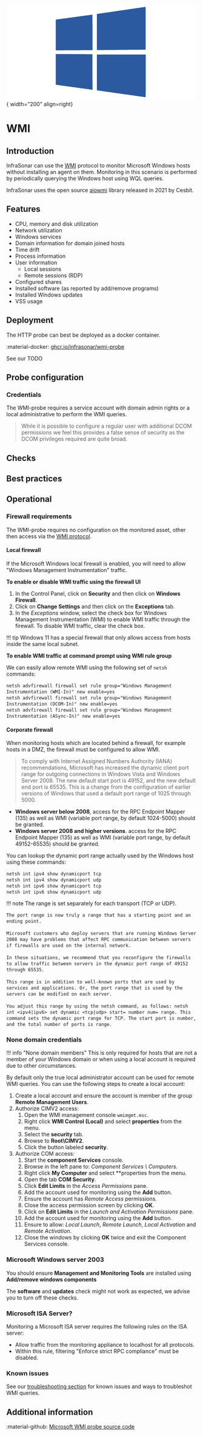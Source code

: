 ![wmi-probe](../../images/probe_wmi.png){ width="200" align=right}

# WMI

## Introduction

InfraSonar can use the [WMI](https://en.wikipedia.org/wiki/Windows_Management_Instrumentation) protocol to monitor Microsoft Windows hosts without installing an agent on them. Monitoring in this scenario is performed by periodically querying the Windows host using WQL queries.

InfraSonar uses the open source [aiowmi](https://github.com/cesbit/aiowmi) library released in 2021 by Cesbit.

## Features

* CPU, memory and disk utilization
* Network utilization 
* Windows services
* Domain information for domain joined hosts
* Time drift
* Process information
* User information
  * Local sessions
  * Remote sessions (RDP)
* Configured shares
* Installed software (as reported by add/remove programs)
* Installed Windows updates
* VSS usage

## Deployment

The HTTP probe can best be deployed as a docker container.

:material-docker: [ghcr.io/infrasonar/wmi-probe](ghcr.io/infrasonar/wmi-probe)

See our TODO

## Probe configuration

### Credentials

The WMI-probe requires a service account with domain admin rights or a local administrative to perform the WMI queries.

> While it is possible to configure a regular user with additional DCOM permissions we feel this provides a false sense of security as the DCOM privileges required are quite broad.

## Checks

## Best practices

## Operational

### Firewall requirements

The WMI-probe requires no configuration on the monitored asset, other then access via the [WMI protocol](https://docs.microsoft.com/en-us/openspecs/windows_protocols/ms-wmi/c0088a94-1107-48a5-8d4d-cd16d34de5ef).

#### Local firewall

If the Microsoft Windows local firewall is enabled, you will need to allow "Windows Management Instrumentation" traffic.

**To enable or disable WMI traffic using the firewall UI**

1. In the Control Panel, click on **Security** and then click on **Windows Firewall**.
2. Click on **Change Settings** and then click on the **Exceptions** tab.
3. In the *Exceptions* window, select the check box for Windows Management Instrumentation (WMI) to enable WMI traffic through the firewall. To disable WMI traffic, clear the check box.

!!! tip
    Windows 11 has a special firewall that only allows access from hosts inside the same local subnet.

**To enable WMI traffic at command prompt using WMI rule group**

We can easily allow remote WMI using the following set of `netsh` commands:

```
netsh advfirewall firewall set rule group="Windows Management Instrumentation (WMI-In)" new enable=yes
netsh advfirewall firewall set rule group="Windows Management Instrumentation (DCOM-In)" new enable=yes
netsh advfirewall firewall set rule group="Windows Management Instrumentation (ASync-In)" new enable=yes
```

#### Corporate firewall

When monitoring hosts which are located behind a firewall, for example hosts in a DMZ, the firewall must be configured to allow WMI.

> To comply with Internet Assigned Numbers Authority (IANA) recommendations, Microsoft has increased the dynamic client port range for outgoing connections in Windows Vista and Windows Server 2008. The new default start port is 49152, and the new default end port is 65535. This is a change from the configuration of earlier versions of Windows that used a default port range of 1025 through 5000.

* **Windows server below 2008**, access for the RPC Endpoint Mapper (135) as well as WMI (variable port range, by default 1024-5000) should be granted.
* **Windows server 2008 and higher versions**. access for the RPC Endpoint Mapper (135) as well as WMI (variable port range, by default 49152-65535) should be granted.

You can lookup the dynamic port range actually used by the Windows host using these commands:

```
netsh int ipv4 show dynamicport tcp
netsh int ipv4 show dynamicport udp
netsh int ipv6 show dynamicport tcp
netsh int ipv6 show dynamicport udp
```

!!! note
    The range is set separately for each transport (TCP or UDP).
    
    The port range is now truly a range that has a starting point and an ending point. 
    
    Microsoft customers who deploy servers that are running Windows Server 2008 may have problems that affect RPC communication between servers if firewalls are used on the internal network. 
    
    In these situations, we recommend that you reconfigure the firewalls to allow traffic between servers in the dynamic port range of 49152 through 65535.
    
    This range is in addition to well-known ports that are used by services and applications. Or, the port range that is used by the servers can be modified on each server.
    
    You adjust this range by using the netsh command, as follows: netsh int <ipv4|ipv6> set dynamic <tcp|udp> start= number num= range. This command sets the dynamic port range for TCP. The start port is number, and the total number of ports is range.


### None domain credentials

!!! info "None domain members"
    This is only required for hosts that are not a member of your Windows domain or when using a local account is required due to other circumstances.

By default only the true local administrator account can be used for remote WMI queries.
You can use the following steps to create a local account:

1. Create a local account and ensure the account is member of the group **Remote Management Users**.
2. Authorize CIMV2 access:
    1. Open the WMI management console `wmimgmt.msc`.
    2. Right click **WMI Control (Local)** and select **properties** from the menu.
    3. Select the **security** tab.
    4. Browse to **Root\CIMV2**.
    5. Click the button labeled **security**.
3. Authorize COM access:
    1. Start the **component Services** console.
    2. Browse in the left pane to: _Component Services \ Computers_.
    3. Right click **My Computer** and select **properties from the menu.
    4. Open the tab **COM Security**.
    5. Click **Edit Limits** in the _Access Permissions_ pane.
    6. Add the account used for monitoring using the **Add** button.
    7. Ensure the account has *Remote Access* permissions.
    8. Close the access permission screen by clicking **OK**.
    9. Click on **Edit Limits** in the _Launch and Activation Permissions_ pane.
    10. Add the account used for monitoring using the **Add** button.
    11. Ensure to allow: _Local Launch_, _Remote Launch_, _Local Activation_ and _Remote Activation_.
    12. Close the windows by clicking **OK** twice and exit the Component Services console.

### Microsoft Windows server 2003

You should ensure **Management and Monitoring Tools** are installed using **Add/remove windows components**

The **software** and **updates** check might not work as expected, we advise you to turn off these checks.

### Microsoft ISA Server?

Monitoring a Microsoft ISA server requires the following rules on the ISA server:

* Allow traffic from the monitoring appliance to localhost for all protocols.
* Within this rule, filtering "Enforce strict RPC compliance" must be disabled.

### Known issues

See our [troubleshooting section](wmi-troubleshooting.md) for known issues and ways to troubleshot WMI queries.



## Additional information

:material-github: [Microsoft WMI probe source code](https://github.com/infrasonar/wmi-probe)








 
